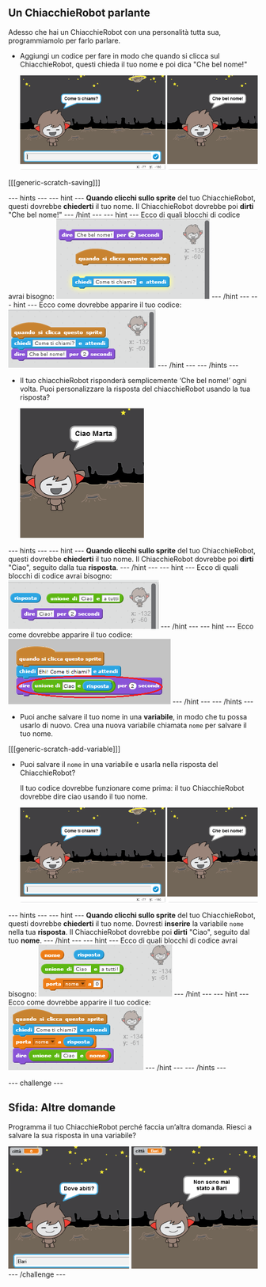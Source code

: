 ## Un ChiacchieRobot parlante

Adesso che hai un ChiacchieRobot con una personalità tutta sua, programmiamolo per farlo parlare.

+ Aggiungi un codice per fare in modo che quando si clicca sul ChiacchieRobot, questi chieda il tuo nome e poi dica "Che bel nome!"
    
    ![Testare la risposta del ChiacchieRobot](images/chatbot-ask-test.png)

[[[generic-scratch-saving]]]

--- hints --- --- hint --- **Quando clicchi sullo sprite** del tuo ChiacchieRobot, questi dovrebbe **chiederti** il tuo nome. Il ChiacchieRobot dovrebbe poi **dirti** "Che bel nome!" --- /hint --- --- hint --- Ecco di quali blocchi di codice avrai bisogno: ![Blocks for a ChatBot reply](images/chatbot-ask-blocks.png) --- /hint --- --- hint --- Ecco come dovrebbe apparire il tuo codice: ![Code for a ChatBot reply](images/chatbot-ask-code.png) --- /hint --- --- /hints ---

+ Il tuo chiacchieRobot risponderà semplicemente ‘Che bel nome!’ ogni volta. Puoi personalizzare la risposta del chiacchieRobot usando la tua risposta?
    
    ![Testare una risposta personalizzata](images/chatbot-answer-test.png)

--- hints --- --- hint --- **Quando clicchi sullo sprite** del tuo ChiacchieRobot, questi dovrebbe **chiederti** il tuo nome. Il ChiacchieRobot dovrebbe poi **dirti** "Ciao", seguito dalla tua **risposta**. --- /hint --- --- hint --- Ecco di quali blocchi di codice avrai bisogno: ![Blocks for a personalised reply](images/chatbot-answer-blocks.png) --- /hint --- --- hint --- Ecco come dovrebbe apparire il tuo codice: ![Code for a personalised reply](images/chatbot-answer-code.png) --- /hint --- --- /hints ---

+ Puoi anche salvare il tuo nome in una **variabile**, in modo che tu possa usarlo di nuovo. Crea una nuova variabile chiamata `nome` per salvare il tuo nome.

[[[generic-scratch-add-variable]]]

+ Puoi salvare il `nome` in una variabile e usarla nella risposta del ChiacchieRobot?
    
    Il tuo codice dovrebbe funzionare come prima: il tuo ChiacchieRobot dovrebbe dire ciao usando il tuo nome.
    
    ![Applicare la variabile 'nome'](images/chatbot-ask-test.png)

--- hints --- --- hint --- **Quando clicchi sullo sprite** del tuo ChiacchieRobot, questi dovrebbe **chiederti** il tuo nome. Dovresti **inserire** la variabile `nome` nella tua **risposta**. Il ChiacchieRobot dovrebbe poi **dirti** "Ciao", seguito dal tuo **nome**. --- /hint --- --- hint --- Ecco di quali blocchi di codice avrai bisogno: ![Blocks for a 'name' variable](images/chatbot-variable-blocks.png) --- /hint --- --- hint --- Ecco come dovrebbe apparire il tuo codice: ![Code for a 'name' variable](images/chatbot-variable-code.png) --- /hint --- --- /hints ---

--- challenge ---

## Sfida: Altre domande

Programma il tuo ChiacchieRobot perché faccia un’altra domanda. Riesci a salvare la sua risposta in una variabile?

![Altre domande](images/chatbot-question.png) --- /challenge ---
